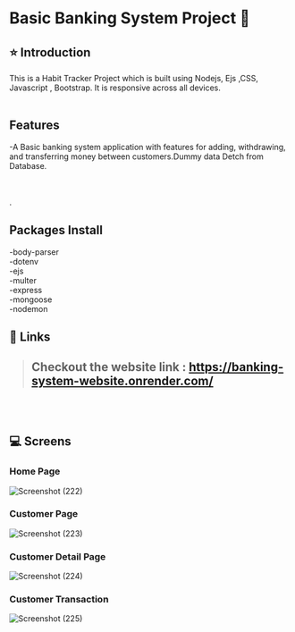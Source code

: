 # Basic Banking System Project 🏦
 
## ⭐ Introduction

This is a Habit Tracker  Project which is built using Nodejs, Ejs ,CSS, Javascript , Bootstrap. It is responsive across all devices.
<br/>
<br/>

## Features
-A Basic banking system application with features for adding, withdrawing, and transferring money between customers.Dummy data Detch from Database.

<br/>
<br/>
.


## Packages Install
-body-parser <br/>
-dotenv<br/>
-ejs<br/>
-multer<br/>
-express<br/>
-mongoose<br/>
-nodemon<br/>

## 🔗 Links

> ## Checkout the website link : https://banking-system-website.onrender.com/


<br/>
<br/>

## 💻 Screens


### Home Page

![Screenshot (222)](https://user-images.githubusercontent.com/102378038/226185958-448f6c1a-a18f-4efc-bd96-a493cdf6a80f.png)

### Customer Page

![Screenshot (223)](https://user-images.githubusercontent.com/102378038/226185989-e7a164b7-e8e4-4182-bcd1-69157655e71e.png)

### Customer Detail Page

![Screenshot (224)](https://user-images.githubusercontent.com/102378038/226186022-16a98b12-dbba-4bf3-8ef8-f3bab2750a9c.png)
### Customer Transaction

![Screenshot (225)](https://user-images.githubusercontent.com/102378038/226186052-959a0377-6140-4aab-abcc-5738827ab2df.png)
